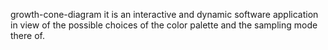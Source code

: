 growth-cone-diagram 
it is an interactive and dynamic software application in view of the possible choices of the color palette and the sampling mode there of.
